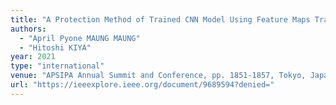 ```yaml
---
title: "A Protection Method of Trained CNN Model Using Feature Maps Transformed With Secret Key From Unauthorized Access"
authors:
  - "April Pyone MAUNG MAUNG"
  - "Hitoshi KIYA"
year: 2021
type: "international"
venue: "APSIPA Annual Summit and Conference, pp. 1851-1857, Tokyo, Japan, 2021-12-16."
url: "https://ieeexplore.ieee.org/document/9689594?denied="
---
```

